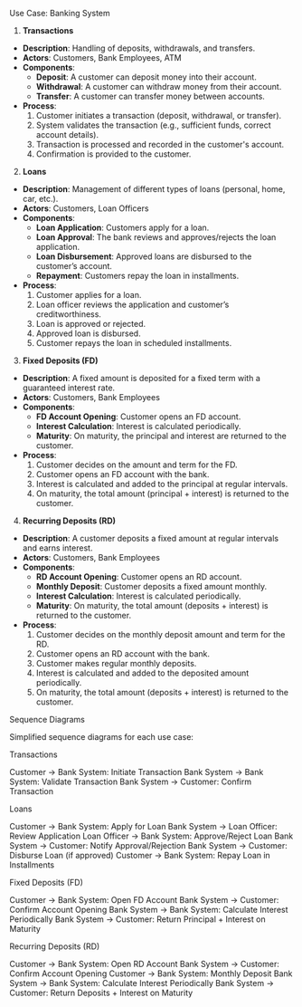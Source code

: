  Use Case: Banking System

 1. **Transactions**
   - **Description**: Handling of deposits, withdrawals, and transfers.
   - **Actors**: Customers, Bank Employees, ATM
   - **Components**:
     - **Deposit**: A customer can deposit money into their account.
     - **Withdrawal**: A customer can withdraw money from their account.
     - **Transfer**: A customer can transfer money between accounts.
   - **Process**:
     1. Customer initiates a transaction (deposit, withdrawal, or transfer).
     2. System validates the transaction (e.g., sufficient funds, correct account details).
     3. Transaction is processed and recorded in the customer's account.
     4. Confirmation is provided to the customer.

 2. **Loans**
   - **Description**: Management of different types of loans (personal, home, car, etc.).
   - **Actors**: Customers, Loan Officers
   - **Components**:
     - **Loan Application**: Customers apply for a loan.
     - **Loan Approval**: The bank reviews and approves/rejects the loan application.
     - **Loan Disbursement**: Approved loans are disbursed to the customer’s account.
     - **Repayment**: Customers repay the loan in installments.
   - **Process**:
     1. Customer applies for a loan.
     2. Loan officer reviews the application and customer’s creditworthiness.
     3. Loan is approved or rejected.
     4. Approved loan is disbursed.
     5. Customer repays the loan in scheduled installments.

 3. **Fixed Deposits (FD)**
   - **Description**: A fixed amount is deposited for a fixed term with a guaranteed interest rate.
   - **Actors**: Customers, Bank Employees
   - **Components**:
     - **FD Account Opening**: Customer opens an FD account.
     - **Interest Calculation**: Interest is calculated periodically.
     - **Maturity**: On maturity, the principal and interest are returned to the customer.
   - **Process**:
     1. Customer decides on the amount and term for the FD.
     2. Customer opens an FD account with the bank.
     3. Interest is calculated and added to the principal at regular intervals.
     4. On maturity, the total amount (principal + interest) is returned to the customer.

 4. **Recurring Deposits (RD)**
   - **Description**: A customer deposits a fixed amount at regular intervals and earns interest.
   - **Actors**: Customers, Bank Employees
   - **Components**:
     - **RD Account Opening**: Customer opens an RD account.
     - **Monthly Deposit**: Customer deposits a fixed amount monthly.
     - **Interest Calculation**: Interest is calculated periodically.
     - **Maturity**: On maturity, the total amount (deposits + interest) is returned to the customer.
   - **Process**:
     1. Customer decides on the monthly deposit amount and term for the RD.
     2. Customer opens an RD account with the bank.
     3. Customer makes regular monthly deposits.
     4. Interest is calculated and added to the deposited amount periodically.
     5. On maturity, the total amount (deposits + interest) is returned to the customer.

 Sequence Diagrams

Simplified sequence diagrams for each use case:

Transactions

Customer -> Bank System: Initiate Transaction
Bank System -> Bank System: Validate Transaction
Bank System -> Customer: Confirm Transaction


Loans

Customer -> Bank System: Apply for Loan
Bank System -> Loan Officer: Review Application
Loan Officer -> Bank System: Approve/Reject Loan
Bank System -> Customer: Notify Approval/Rejection
Bank System -> Customer: Disburse Loan (if approved)
Customer -> Bank System: Repay Loan in Installments


Fixed Deposits (FD)

Customer -> Bank System: Open FD Account
Bank System -> Customer: Confirm Account Opening
Bank System -> Bank System: Calculate Interest Periodically
Bank System -> Customer: Return Principal + Interest on Maturity


Recurring Deposits (RD)

Customer -> Bank System: Open RD Account
Bank System -> Customer: Confirm Account Opening
Customer -> Bank System: Monthly Deposit
Bank System -> Bank System: Calculate Interest Periodically
Bank System -> Customer: Return Deposits + Interest on Maturity

